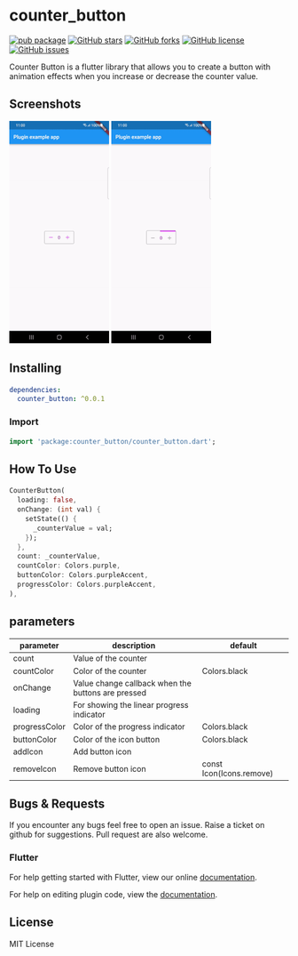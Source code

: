 # counter_button

[![pub package](https://img.shields.io/badge/pub-0.0.1-green.svg)](https://pub.dartlang.org/packages/counter_button) [![GitHub stars](https://img.shields.io/github/stars/alcohub/counter_button)](https://github.com/alcohub/counter_button/stargazers) [![GitHub forks](https://img.shields.io/github/forks/alcohub/counter_button)](https://github.com/alcohub/counter_button/network)  [![GitHub license](https://img.shields.io/github/license/alcohub/counter_button)](https://github.com/alcohub/counter_button/blob/master/LICENSE)  [![GitHub issues](https://img.shields.io/github/issues/alcohub/counter_button)](https://github.com/alcohub/counter_button/issues)

Counter Button is a flutter library that allows you to create a button with animation effects when you increase or decrease the counter value.


## Screenshots

![Demo](screenshots/demo.gif "counter button") ![Loading demo](screenshots/loading-demo.gif "counter button")

## Installing

```yaml
dependencies:
  counter_button: ^0.0.1
```

### Import

```dart
import 'package:counter_button/counter_button.dart';
```

## How To Use

```dart
CounterButton(
  loading: false,
  onChange: (int val) {
    setState(() {
      _counterValue = val;
    });
  },
  count: _counterValue,
  countColor: Colors.purple,
  buttonColor: Colors.purpleAccent,
  progressColor: Colors.purpleAccent,
),
```


## parameters
| parameter                  | description                                                                           | default                   |
| -------------------------- | ------------------------------------------------------------------------------------- | ------------------------- |
| count                      | Value of the counter                                                                  |                           |
| countColor                 | Color of the counter                                                                  | Colors.black              |
| onChange                   | Value change callback when the buttons are pressed                                    |                           |
| loading                    | For showing the linear progress indicator                                             |                           |
| progressColor              | Color of the progress indicator                                                       | Colors.black              |
| buttonColor                | Color of the icon button                                                              | Colors.black              |
| addIcon                    | Add button icon          |                                                            | const Icon(Icons.add)     |
| removeIcon                 | Remove button icon                                                                    | const Icon(Icons.remove)  |


## Bugs & Requests

If you encounter any bugs feel free to open an issue. Raise a ticket on github for suggestions. Pull request are also welcome.

### Flutter

For help getting started with Flutter, view our online
[documentation](https://flutter.io/).

For help on editing plugin code, view the [documentation](https://flutter.io/platform-plugins/#edit-code).

## License

MIT License
